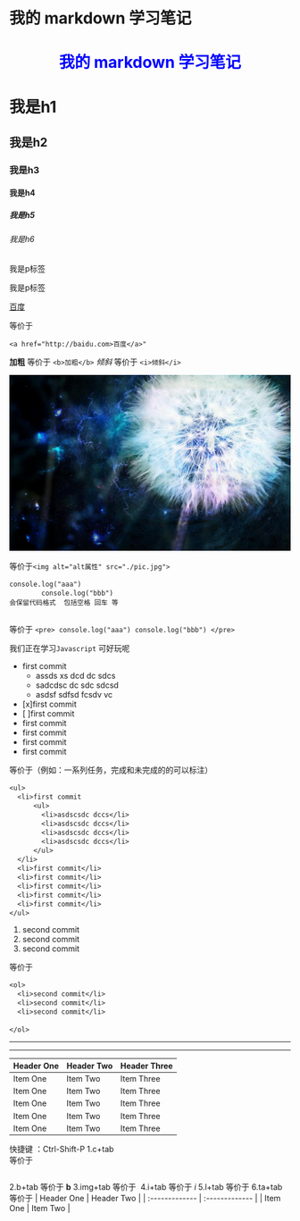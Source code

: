 # 我的 markdown 学习笔记
<h1 style="color:blue;text-align:center;">我的 markdown 学习笔记</h1>

# 我是h1
## 我是h2
### 我是h3
#### 我是h4
##### 我是h5
###### 我是h6

我是p标签

我是p标签

[百度](http://baidu.com)  

等价于

`<a href="http://baidu.com>百度</a>"`

**加粗**  等价于 `<b>加粗</b>`
*倾斜*  等价于 `<i>倾斜</i>`

![alt属性](./pic.jpg)

等价于`<img alt="alt属性" src="./pic.jpg">`

```
console.log("aaa")
        console.log("bbb")
会保留代码格式  包括空格 回车 等


```

等价于
`<pre>
  console.log("aaa")
        console.log("bbb")
</pre>`


我们正在学习`Javascript` 可好玩呢

- first commit
  - assds xs dcd dc sdcs
  - sadcdsc dc sdc sdcsd
  - asdsf sdfsd fcsdv vc
- [x]first commit
- [ ]first commit
- first commit
- first commit
- first commit
- first commit

等价于（例如：一系列任务，完成和未完成的的可以标注）

```
<ul>
  <li>first commit
      <ul>
        <li>asdscsdc dccs</li>
        <li>asdscsdc dccs</li>
        <li>asdscsdc dccs</li>
        <li>asdscsdc dccs</li>
      </ul>
  </li>
  <li>first commit</li>
  <li>first commit</li>
  <li>first commit</li>
  <li>first commit</li>
  <li>first commit</li>
</ul>

```


1. second commit
2. second commit
3. second commit

等价于

```
<ol>
  <li>second commit</li>
  <li>second commit</li>
  <li>second commit</li>

</ol>
```

---



***

| Header One     | Header Two     | Header Three |
| :------------- | :------------- | :----------  |
| Item One       | Item Two       | Item Three   |
| Item One       | Item Two       | Item Three   |
| Item One       | Item Two       | Item Three   |
| Item One       | Item Two       | Item Three   |
| Item One       | Item Two       | Item Three   |


快捷键 ：Ctrl-Shift-P
1.c+tab   
等价于
```

```
2.b+tab
等价于
**b**
3.img+tab
等价于
![]()
4.i+tab
等价于
*i*
5.l+tab
等价于
[]()
6.ta+tab
等价于
| Header One     | Header Two     |
| :------------- | :------------- |
| Item One       | Item Two       |
